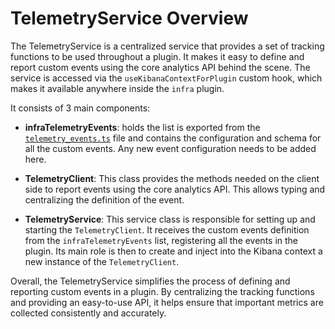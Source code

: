 # TelemetryService Overview

The TelemetryService is a centralized service that provides a set of tracking functions to be used throughout a plugin. It makes it easy to define and report custom events using the core analytics API behind the scene.
The service is accessed via the `useKibanaContextForPlugin` custom hook, which makes it available anywhere inside the `infra` plugin.

It consists of 3 main components:

- **infraTelemetryEvents**: holds the list is exported from the [`telemetry_events.ts`](../../public/services/telemetry/telemetry_events.ts) file and contains the configuration and schema for all the custom events. Any new event configuration needs to be added here.

- **TelemetryClient**: This class provides the methods needed on the client side to report events using the core analytics API. This allows typing and centralizing the definition of the event.

- **TelemetryService**: This service class is responsible for setting up and starting the `TelemetryClient`.
It receives the custom events definition from the `infraTelemetryEvents` list, registering all the events in the plugin. Its main role is then to create and inject into the Kibana context a new instance of the `TelemetryClient`. 

Overall, the TelemetryService simplifies the process of defining and reporting custom events in a plugin. By centralizing the tracking functions and providing an easy-to-use API, it helps ensure that important metrics are collected consistently and accurately.